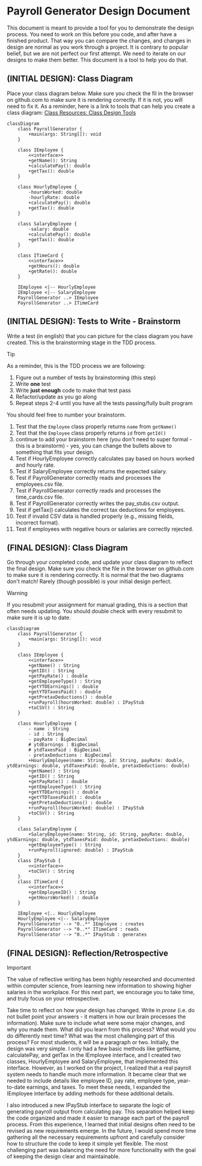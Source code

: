 # Payroll Generator Design Document


This document is meant to provide a tool for you to demonstrate the design process. You need to work on this before you code, and after have a finished product. That way you can compare the changes, and changes in design are normal as you work through a project. It is contrary to popular belief, but we are not perfect our first attempt. We need to iterate on our designs to make them better. This document is a tool to help you do that.


## (INITIAL DESIGN): Class Diagram

Place your class diagram below. Make sure you check the fil in the browser on github.com to make sure it is rendering correctly. If it is not, you will need to fix it. As a reminder, here is a link to tools that can help you create a class diagram: [Class Resources: Class Design Tools](https://github.com/CS5004-khoury-lionelle/Resources?tab=readme-ov-file#uml-design-tools)

```mermaid
classDiagram
    class PayrollGenerator {
        +main(args: String[]): void
    }

    class IEmployee {
        <<interface>>
        +getName(): String
        +calculatePay(): double
        +getTax(): double
    }

    class HourlyEmployee {
        -hoursWorked: double
        -hourlyRate: double
        +calculatePay(): double
        +getTax(): double
    }

    class SalaryEmployee {
        -salary: double
        +calculatePay(): double
        +getTax(): double
    }

    class ITimeCard {
        <<interface>>
        +getHours(): double
        +getRate(): double
    }

    IEmployee <|-- HourlyEmployee
    IEmployee <|-- SalaryEmployee
    PayrollGenerator ..> IEmployee
    PayrollGenerator ..> ITimeCard
  ``````







## (INITIAL DESIGN): Tests to Write - Brainstorm

Write a test (in english) that you can picture for the class diagram you have created. This is the brainstorming stage in the TDD process. 

> [!TIP]
> As a reminder, this is the TDD process we are following:
> 1. Figure out a number of tests by brainstorming (this step)
> 2. Write **one** test
> 3. Write **just enough** code to make that test pass
> 4. Refactor/update  as you go along
> 5. Repeat steps 2-4 until you have all the tests passing/fully built program

You should feel free to number your brainstorm. 

1. Test that the `Employee` class properly returns `name` from `getName()`
2. Test that the `Employee` class properly returns `id` from `getId()`
3. continue to add your brainstorm here (you don't need to super formal - this is a brainstorm) - yes, you can change the bullets above to something that fits your design.
4. Test if HourlyEmployee correctly calculates pay based on hours worked and hourly rate. 
5. Test if SalaryEmployee correctly returns the expected salary. 
6. Test if PayrollGenerator correctly reads and processes the employees.csv file. 
7. Test if PayrollGenerator correctly reads and processes the time_cards.csv file. 
8. Test if PayrollGenerator correctly writes the pay_stubs.csv output. 
9. Test if getTax() calculates the correct tax deductions for employees. 
10. Test if invalid CSV data is handled properly (e.g., missing fields, incorrect format). 
11. Test if employees with negative hours or salaries are correctly rejected.


## (FINAL DESIGN): Class Diagram

Go through your completed code, and update your class diagram to reflect the final design. Make sure you check the file in the browser on github.com to make sure it is rendering correctly. It is normal that the two diagrams don't match! Rarely (though possible) is your initial design perfect. 

> [!WARNING]
> If you resubmit your assignment for manual grading, this is a section that often needs updating. You should double check with every resubmit to make sure it is up to date.
```mermaid
classDiagram
    class PayrollGenerator {
        +main(args: String[]): void
    }

    class IEmployee {
        <<interface>>
        +getName() : String
        +getID() : String
        +getPayRate() : double
        +getEmployeeType() : String
        +getYTDEarnings() : double
        +getYTDTaxesPaid() : double
        +getPretaxDeductions() : double
        +runPayroll(hoursWorked: double) : IPayStub
        +toCSV() : String
    }

    class HourlyEmployee {
        - name : String
        - id : String
        - payRate : BigDecimal
        # ytdEarnings : BigDecimal
        # ytdTaxesPaid : BigDecimal
        - pretaxDeductions : BigDecimal
        +HourlyEmployee(name: String, id: String, payRate: double, ytdEarnings: double, ytdTaxesPaid: double, pretaxDeductions: double)
        +getName() : String
        +getID() : String
        +getPayRate() : double
        +getEmployeeType() : String
        +getYTDEarnings() : double
        +getYTDTaxesPaid() : double
        +getPretaxDeductions() : double
        +runPayroll(hoursWorked: double) : IPayStub
        +toCSV() : String
    }

    class SalaryEmployee {
        +SalaryEmployee(name: String, id: String, payRate: double, ytdEarnings: double, ytdTaxesPaid: double, pretaxDeductions: double)
        +getEmployeeType() : String
        +runPayroll(ignored: double) : IPayStub
    }
    class IPayStub {
        <<interface>>
        +toCSV() : String
    }
    class ITimeCard {
        <<interface>>
        +getEmployeeID() : String
        +getHoursWorked() : double
    }

    IEmployee <|.. HourlyEmployee
    HourlyEmployee <|-- SalaryEmployee
    PayrollGenerator --> "0..*" IEmployee : creates
    PayrollGenerator --> "0..*" ITimeCard : reads
    PayrollGenerator --> "0..*" IPayStub : generates
  ``````




## (FINAL DESIGN): Reflection/Retrospective

> [!IMPORTANT]
> The value of reflective writing has been highly researched and documented within computer science, from learning new information to showing higher salaries in the workplace. For this next part, we encourage you to take time, and truly focus on your retrospective.

Take time to reflect on how your design has changed. Write in *prose* (i.e. do not bullet point your answers - it matters in how our brain processes the information). Make sure to include what were some major changes, and why you made them. What did you learn from this process? What would you do differently next time? What was the most challenging part of this process? For most students, it will be a paragraph or two.
Initially, the design was very simple. I only had a few basic methods like getName, calculatePay, and getTax in the IEmployee interface, and I created two classes, HourlyEmployee and SalaryEmployee, that implemented this interface. However, as I worked on the project, I realized that a real payroll system needs to handle much more information. It became clear that we needed to include details like employee ID, pay rate, employee type, year-to-date earnings, and taxes. To meet these needs, I expanded the IEmployee interface by adding methods for these additional details.

I also introduced a new IPayStub interface to separate the logic of generating payroll output from calculating pay. This separation helped keep the code organized and made it easier to manage each part of the payroll process. From this experience, I learned that initial designs often need to be revised as new requirements emerge. In the future, I would spend more time gathering all the necessary requirements upfront and carefully consider how to structure the code to keep it simple yet flexible. The most challenging part was balancing the need for more functionality with the goal of keeping the design clear and maintainable.